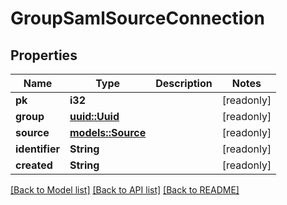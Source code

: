 # GroupSamlSourceConnection

## Properties

Name | Type | Description | Notes
------------ | ------------- | ------------- | -------------
**pk** | **i32** |  | [readonly]
**group** | [**uuid::Uuid**](uuid::Uuid.md) |  | [readonly]
**source** | [**models::Source**](Source.md) |  | [readonly]
**identifier** | **String** |  | [readonly]
**created** | **String** |  | [readonly]

[[Back to Model list]](../README.md#documentation-for-models) [[Back to API list]](../README.md#documentation-for-api-endpoints) [[Back to README]](../README.md)


